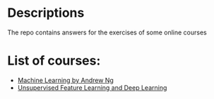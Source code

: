 # Descriptions
The repo contains answers for the exercises of some online courses 

# List of courses:
*  [Machine Learning by Andrew Ng](https://www.coursera.org/learn/machine-learning)
*  [Unsupervised Feature Learning and Deep Learning](http://deeplearning.stanford.edu/tutorial/)

